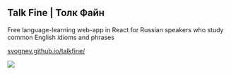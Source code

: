 ## Talk Fine | Толк Файн

Free language-learning web-app in React for Russian speakers who study common English idioms and phrases<br>

[svognev.github.io/talkfine/](https://svognev.github.io/talkfine/)

![](https://pp.userapi.com/c846419/v846419453/18eeea/pwh-X2lx438.jpg)
